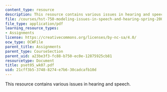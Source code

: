 ```yaml
---
content_type: resource
description: This resource contains various issues in hearing and speech.
file: /courses/hst-750-modeling-issues-in-speech-and-hearing-spring-2006/21cff3b537488274e7b630cadcafb10d_pset05_wk07.pdf
file_type: application/pdf
learning_resource_types:
- Assignments
license: https://creativecommons.org/licenses/by-nc-sa/4.0/
ocw_type: OCWFile
parent_title: Assignments
parent_type: CourseSection
parent_uid: a23be3f3-fc88-b750-ec0e-12875925cb81
resourcetype: Document
title: pset05_wk07.pdf
uid: 21cff3b5-3748-8274-e7b6-30cadcafb10d
---
```

This resource contains various issues in hearing and speech.
